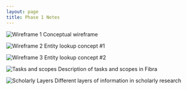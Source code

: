 ```yaml
---
layout: page
title: Phase 1 Notes
---
```


![Wireframe 1]({{site.urlimg}}designs/wireframe1.jpg)
Conceptual wireframe

![Wireframe 2]({{site.urlimg}}designs/wireframe2.jpg)
Entity lookup concept #1

![Wireframe 3]({{site.urlimg}}designs/wireframe3.jpg)
Entity lookup concept #2

![Tasks and scopes]({{site.urlimg}}designs/tasks_and_scopes.jpg)
Description of tasks and scopes in Fibra

![Scholarly Layers]({{site.urlimg}}designs/scholarly_layers.jpg)
Different layers of information in scholarly research
